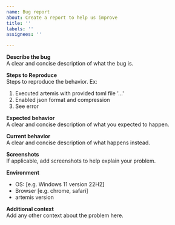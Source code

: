 ```yaml
---
name: Bug report
about: Create a report to help us improve
title: ''
labels: ''
assignees: ''

---
```


**Describe the bug**\
A clear and concise description of what the bug is.

**Steps to Reproduce**\
Steps to reproduce the behavior. Ex:

1. Executed artemis with provided toml file '...'
2. Enabled json format and compression
3. See error

**Expected behavior**\
A clear and concise description of what you expected to happen.

**Current behavior**\
A clear and concise description of what happens instead.

**Screenshots**\
If applicable, add screenshots to help explain your problem.

**Environment**

- OS: [e.g. Windows 11 version 22H2]
- Browser [e.g. chrome, safari]
- artemis version

**Additional context**\
Add any other context about the problem here.
